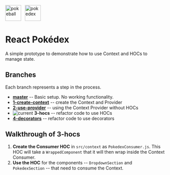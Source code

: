 <img src="https://i.dlpng.com/static/png/89133_thumb.png" alt="pokeball" height="50"/> &nbsp; <img src="https://people.rit.edu/jrm2516/330/gamedex/pokedex.png" alt="pokedex" height="50"/>  

# React Pokédex 

A simple prototype to demonstrate how to use Context and HOCs to manage state. 

## Branches
Each branch represents a step in the process.

- **[master](https://github.com/siuangie91/react-pokedex/tree/master)** -- Basic setup. No working functionality.
- **[1-create-context](https://github.com/siuangie91/react-pokedex/tree/1-create-context)** -- create the Context and Provider
- **[2-use-provider](https://github.com/siuangie91/react-pokedex/tree/2-use-provider)** -- using the Context Provider without HOCs
- ![current](https://img.shields.io/badge/current-blue.svg) **3-hocs** -- refactor code to use HOCs
- **[4-decorators](https://github.com/siuangie91/react-pokedex/tree/4-decorators)** -- refactor code to use decorators

## Walkthrough of 3-hocs
1. **Create the Consumer HOC** in `src/context` as `PokedexConsumer.js`. This HOC will take a `WrappedComponent` that it will then wrap inside the Context Consumer.
2. **Use the HOC** for the components -- `DropdownSection` and `PokedexSection` -- that need to consume the Context.